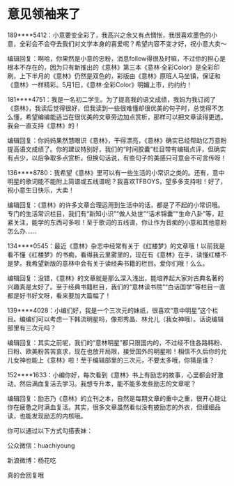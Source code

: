# 意见领袖来了

189****5412：小意要变全彩了，我高兴之余又有点惆怅，我很喜欢墨色的小意，全彩会不会夺去我们对文学本身的喜爱呢？希望内容不变才好，祝小意大卖～ 

编辑回复：啊哈，你果然是小意的忠粉，消息follow得很及时嘛，不过你的担心是根本不存在的，因为只有新推出的《意林》第三本《意林·全彩Color》是全彩印刷，上下半月的《意林》仍然是双色的，彩版由《意林》原班人马坐镇，保证和《意林》一样精彩。5月1日，《意林·全彩Color》明媚上市，约约约！ 

181****4751：我是一名初二学生。为了提高我的语文成绩，我妈为我订阅了《意林》，我读后觉得很好，但我读到一些很难懂却很优美的句子时，总觉得不怎么懂，希望编编能适当在很优美的文章旁边加点赏析，那样可以把文章读得更透。我会一直支持《意林》的！ 

编辑回复：你妈妈果然慧眼识《意林》，干得漂亮，《意林》确实已经帮助亿万意粉提高语文成绩了。你的建议特别好，我们的“时间胶囊”栏目带有编辑点评，但确实有点少，以后争取多点赏析。但换句话说，有些句子的美感只可意会不可言传呀！ 

136****8780：我希望《意林》里可以有一些生活的小常识之类的。还有，意中明星的歌词能不能附上简谱或五线谱呢？我喜欢TFBOYS，望多多支持啦！好了，祝小意生日快乐，大卖！ 

编辑回复：《意林》的许多文章合理运用到生活中的话，都是了不起的小常识哦。专门的生活常识栏目，我们有“新知小识”“做人处世”“话术锦囊”“生命八卦”等，赶紧关注，能学的东西可多啦！至于歌词的五线谱，你让作为音痴的小意和其他意粉怎么办…… 

134****0545：最近《意林》杂志中经常有关于《红楼梦》的文章哦！以前我是看不懂《红楼梦》的书痴，看得我云里雾里的，现在有《意林》在手，读懂红楼不是梦。我希望新版的意林中会有关于读经典书籍的栏目。爱你们哦！么么。 

编辑回复：没错，《意林》的文章就是那么深入浅出，能培养起大家对古典名著的兴趣真是太好了。至于经典书籍栏目，我们的“意林读书院”“白话国学”等栏目一直都是好书好文呀，看来要加大篇幅了！ 

139****4028：小编们好，我是一个三次元的妹纸，很喜欢“意中明星”这个栏目。编编们可以考虑一下韩流明星吗，像郑秀晶、林允儿（我女神哦）。话说编辑部里有三次元吗？ 

编辑回复：其实之前呢，我们的“意林明星”都只限国内的，不过经不住各路韩粉、日粉、欧美粉苦苦哀求，现在也放开局限，接受国外的明星啦！相信不久后你的允儿女神也能上《意林》啦！至于编辑部里的三次元，不要太多哦，你猜是谁？ 

152****1633：小编你好，每次看到《意林》书上有励志的故事，心里都会好激动，然后满血复活去学习。我想专升本，能不能多发些励志的文章呢？ 

编辑回复：励志乃《意林》的立刊之本，自然是每期文章的重中之重，很开心能让你在疲惫之时满血复活。其实，很多文章虽然看似没有披励志的外衣，但细细品读，也能发现励志的内核哦。 

你可以通过以下方式勾搭表妹： 

公众微信：huachiyoung 

新浪微博：杨花吃 

真的会回复哦